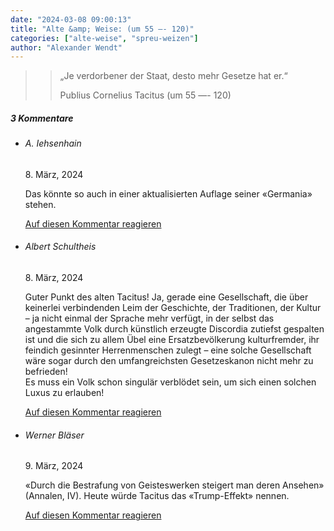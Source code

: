 ```yaml
---
date: "2024-03-08 09:00:13"
title: "Alte &amp; Weise: (um 55 —- 120)"
categories: ["alte-weise", "spreu-weizen"]
author: "Alexander Wendt"
---
```


>> „Je verdorbener der Staat, desto mehr Gesetze hat er.“
>> 
>> Publius Cornelius Tacitus
>> (um 55 —- 120)

<!--more-->
<h5 class="comments-h">
3 Kommentare </h5>
<ul class="commentlist">
<li class="comment even thread-even depth-1 clearfix" id="li-comment-120597">
<h6 class="author">A. Iehsenhain</h6> <span class="date">8. März, 2024</span>



Das könnte so auch in einer aktualisierten Auflage seiner «Germania» stehen.

<a rel="nofollow" class="comment-reply-link" href="#comment-120597" data-commentid="120597" data-postid="18518" data-belowelement="comment-120597" data-respondelement="respond" data-replyto="Antworte auf A. Iehsenhain" aria-label="Antworte auf A. Iehsenhain">Auf diesen Kommentar reagieren</a> 


</li>
<li class="comment odd alt thread-odd thread-alt depth-1 clearfix" id="li-comment-120598">
<h6 class="author">Albert Schultheis</h6> <span class="date">8. März, 2024</span>



Guter Punkt des alten Tacitus! Ja, gerade eine Gesellschaft, die über keinerlei verbindenden Leim der Geschichte, der Traditionen, der Kultur &#8211; ja nicht einmal der Sprache mehr verfügt, in der selbst das angestammte Volk durch künstlich erzeugte Discordia zutiefst gespalten ist und die sich zu allem Übel eine Ersatzbevölkerung kulturfremder, ihr feindich gesinnter Herrenmenschen zulegt &#8211; eine solche Gesellschaft wäre sogar durch den umfangreichsten Gesetzeskanon nicht mehr zu befrieden!<br>
Es muss ein Volk schon singulär verblödet sein, um sich einen solchen Luxus zu erlauben!

<a rel="nofollow" class="comment-reply-link" href="#comment-120598" data-commentid="120598" data-postid="18518" data-belowelement="comment-120598" data-respondelement="respond" data-replyto="Antworte auf Albert Schultheis" aria-label="Antworte auf Albert Schultheis">Auf diesen Kommentar reagieren</a> 


</li>
<li class="comment even thread-even depth-1 clearfix" id="li-comment-120602">
<h6 class="author">Werner Bläser</h6> <span class="date">9. März, 2024</span>



«Durch die Bestrafung von Geisteswerken steigert man deren Ansehen» (Annalen, IV). Heute würde Tacitus das «Trump-Effekt» nennen.

<a rel="nofollow" class="comment-reply-link" href="#comment-120602" data-commentid="120602" data-postid="18518" data-belowelement="comment-120602" data-respondelement="respond" data-replyto="Antworte auf Werner Bläser" aria-label="Antworte auf Werner Bläser">Auf diesen Kommentar reagieren</a> 


</li>
</ul>
